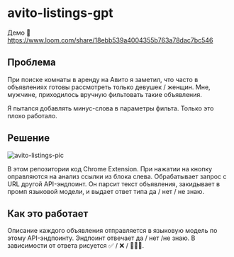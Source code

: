 # avito-listings-gpt

Демо 🚀 https://www.loom.com/share/18ebb539a4004355b763a78dac7bc546

## Проблема

При поиске комнаты в аренду на Авито я заметил, что часто в объявлениях готовы рассмотреть только девушек / женщин. Мне, мужчине, приходилось вручную фильтовать такие объявления. 

Я пытался добавлять минус-слова в параметры фильта. Только это плохо работало.

## Решение

![avito-listings-pic](https://github.com/user-attachments/assets/3e946d81-4ec1-4efc-905d-b2385b933362)

В этом репозитории код  Chrome Extension. При нажатии на кнопку оправляются на анализ ссылки из блока слева. Обрабатывает запрос c URL другой API-эндпоинт. Он парсит текст объявления, закидывает в промп языковой модели, и выдает ответ типа да / нет / не знаю.

## Как это работает

Описание каждого объявления отправляется в языковую модель по этому API-эндпоинту. Эндпоинт отвечает да / нет /не знаю. В зависимости от ответа рисуется ✅ / ❌ / 🤷🏻‍♂️.
